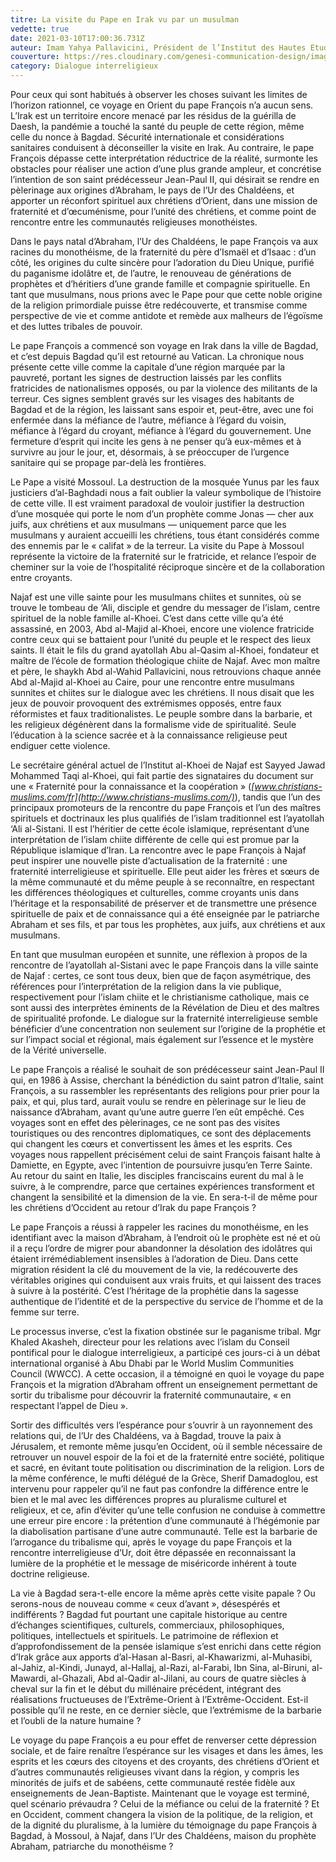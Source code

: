 ```yaml
---
titre: La visite du Pape en Irak vu par un musulman
vedette: true
date: 2021-03-10T17:00:36.731Z
auteur: Imam Yahya Pallavicini, Président de l’Institut des Hautes Etudes Islamiques
couverture: https://res.cloudinary.com/genesi-communication-design/image/upload/v1615402714/ihei/ImamYahyaPallavicinietPapeFranc%CC%A7ois_imsros.jpg
category: Dialogue interreligieux
---
```

Pour ceux qui sont habitués à observer les choses suivant les limites de l’horizon rationnel, ce voyage en Orient du pape François n’a aucun sens. L’Irak est un territoire encore menacé par les résidus de la guérilla de Daesh, la pandémie a touché la santé du peuple de cette région, même celle du nonce à Bagdad. Sécurité internationale et considérations sanitaires conduisent à déconseiller la visite en Irak. Au contraire, le pape François dépasse cette interprétation réductrice de la réalité, surmonte les obstacles pour réaliser une action d’une plus grande ampleur, et concrétise l’intention de son saint prédécesseur Jean-Paul II, qui désirait se rendre en pèlerinage aux origines d’Abraham, le pays de l’Ur des Chaldéens, et apporter un réconfort spirituel aux chrétiens d’Orient, dans une mission de fraternité et d’œcuménisme, pour l’unité des chrétiens, et comme point de rencontre entre les communautés religieuses monothéistes.

Dans le pays natal d’Abraham, l’Ur des Chaldéens, le pape François va aux racines du monothéisme, de la fraternité du père d’Ismaël et d’Isaac&nbsp;: d’un côté, les origines du culte sincère pour l’adoration du Dieu Unique, purifié du paganisme idolâtre et, de l’autre, le renouveau de générations de prophètes et d’héritiers d’une grande famille et compagnie spirituelle. En tant que musulmans, nous prions avec le Pape pour que cette noble origine de la religion primordiale puisse être redécouverte, et transmise comme perspective de vie et comme antidote et remède aux malheurs de l’égoïsme et des luttes tribales de pouvoir.

Le pape François a commencé son voyage en Irak dans la ville de Bagdad, et c’est depuis Bagdad qu’il est retourné au Vatican. La chronique nous présente cette ville comme la capitale d’une région marquée par la pauvreté, portant les signes de destruction laissés par les conflits fratricides de nationalismes opposés, ou par la violence des militants de la terreur. Ces signes semblent gravés sur les visages des habitants de Bagdad et de la région, les laissant sans espoir et, peut-être, avec une foi enfermée dans la méfiance de l’autre, méfiance à l’égard du voisin, méfiance à l’égard du croyant, méfiance à l’égard du gouvernement. Une fermeture d’esprit qui incite les gens à ne penser qu’à eux-mêmes et à survivre au jour le jour, et, désormais, à se préoccuper de l’urgence sanitaire qui se propage par-delà les frontières.

Le Pape a visité Mossoul. La destruction de la mosquée Yunus par les faux justiciers d’al-Baghdadi nous a fait oublier la valeur symbolique de l’histoire de cette ville. Il est vraiment paradoxal de vouloir justifier la destruction d’une mosquée qui porte le nom d’un prophète comme Jonas —&nbsp;cher aux juifs, aux chrétiens et aux musulmans&nbsp;— uniquement parce que les musulmans y auraient accueilli les chrétiens, tous étant considérés comme des ennemis par le «&nbsp;califat&nbsp;» de la terreur. La visite du Pape à Mossoul représente la victoire de la fraternité sur le fratricide, et relance l’espoir de cheminer sur la voie de l’hospitalité réciproque sincère et de la collaboration entre croyants.

Najaf est une ville sainte pour les musulmans chiites et sunnites, où se trouve le tombeau de ‘Ali, disciple et gendre du messager de l’islam, centre spirituel de la noble famille al-Khoei. C’est dans cette ville qu’a été assassiné, en 2003, Abd al-Majid al-Khoei, encore une violence fratricide contre ceux qui se battaient pour l’unité du peuple et le respect des lieux saints. Il était le fils du grand ayatollah Abu al-Qasim al-Khoei, fondateur et maître de l’école de formation théologique chiite de Najaf. Avec mon maître et père, le shaykh Abd al-Wahid Pallavicini, nous retrouvions chaque année Abd al-Majid al-Khoei au Caire, pour une rencontre entre musulmans sunnites et chiites sur le dialogue avec les chrétiens. Il nous disait que les jeux de pouvoir provoquent des extrémismes opposés, entre faux réformistes et faux traditionalistes. Le peuple sombre dans la barbarie, et les religieux dégénèrent dans la formalisme vide de spiritualité. Seule l’éducation à la science sacrée et à la connaissance religieuse peut endiguer cette violence.

Le secrétaire général actuel de l’Institut al-Khoei de Najaf est Sayyed Jawad Mohammed Taqi al-Khoei, qui fait partie des signataires du document sur une «&nbsp;Fraternité pour la connaissance et la coopération&nbsp;» (*[www.christians-muslims.com/fr](http://www.christians-muslims.com/)*), tandis que l’un des principaux promoteurs de la rencontre du pape François et l’un des maîtres spirituels et doctrinaux les plus qualifiés de l’islam traditionnel est l’ayatollah ‘Ali al-Sistani. Il est l’héritier de cette école islamique, représentant d’une interprétation de l’islam chiite différente de celle qui est promue par la République islamique d’Iran. La rencontre avec le pape François à Najaf peut inspirer une nouvelle piste d’actualisation de la fraternité&nbsp;: une fraternité interreligieuse et spirituelle. Elle peut aider les frères et sœurs de la même communauté et du même peuple à se reconnaître, en respectant les différences théologiques et culturelles, comme croyants unis dans l’héritage et la responsabilité de préserver et de transmettre une présence spirituelle de paix et de connaissance qui a été enseignée par le patriarche Abraham et ses fils, et par tous les prophètes, aux juifs, aux chrétiens et aux musulmans.

En tant que musulman européen et sunnite, une réflexion à propos de la rencontre de l’ayatollah al-Sistani avec le pape François dans la ville sainte de Najaf&nbsp;: certes, ce sont tous deux, bien que de façon asymétrique, des références pour l’interprétation de la religion dans la vie publique, respectivement pour l’islam chiite et le christianisme catholique, mais ce sont aussi des interprètes éminents de la Révélation de Dieu et des maîtres de spiritualité profonde. Le dialogue sur la fraternité interreligieuse semble bénéficier d’une concentration non seulement sur l’origine de la prophétie et sur l’impact social et régional, mais également sur l’essence et le mystère de la Vérité universelle.

Le pape François a réalisé le souhait de son prédécesseur saint Jean-Paul II qui, en 1986 à Assise, cherchant la bénédiction du saint patron d’Italie, saint François, a su rassembler les représentants des religions pour prier pour la paix, et qui, plus tard, aurait voulu se rendre en pèlerinage sur le lieu de naissance d’Abraham, avant qu’une autre guerre l’en eût empêché. Ces voyages sont en effet des pèlerinages, ce ne sont pas des visites touristiques ou des rencontres diplomatiques, ce sont des déplacements qui changent les cœurs et convertissent les âmes et les esprits. Ces voyages nous rappellent précisément celui de saint François faisant halte à Damiette, en Egypte, avec l’intention de poursuivre jusqu’en Terre Sainte. Au retour du saint en Italie, les disciples franciscains eurent du mal à le suivre, à le comprendre, parce que certaines expériences transforment et changent la sensibilité et la dimension de la vie. En sera-t-il de même pour les chrétiens d’Occident au retour d’Irak du pape François&nbsp;?

Le pape François a réussi à rappeler les racines du monothéisme, en les identifiant avec la maison d’Abraham, à l’endroit où le prophète est né et où il a reçu l’ordre de migrer pour abandonner la désolation des idolâtres qui étaient irrémédiablement insensibles à l’adoration de Dieu. Dans cette migration résident la clé du mouvement de la vie, la redécouverte des véritables origines qui conduisent aux vrais fruits, et qui laissent des traces à suivre à la postérité. C’est l’héritage de la prophétie dans la sagesse authentique de l’identité et de la perspective du service de l’homme et de la femme sur terre.

Le processus inverse, c’est la fixation obstinée sur le paganisme tribal. Mgr Khaled Akasheh, directeur pour les relations avec l’islam du Conseil pontifical pour le dialogue interreligieux, a participé ces jours-ci à un débat international organisé à Abu Dhabi par le World Muslim Communities Council (WWCC). A cette occasion, il a témoigné en quoi le voyage du pape François et la migration d’Abraham offrent un enseignement permettant de sortir du tribalisme pour découvrir la fraternité communautaire, «&nbsp;en respectant l’appel de Dieu&nbsp;».

Sortir des difficultés vers l’espérance pour s’ouvrir à un rayonnement des relations qui, de l’Ur des Chaldéens, va à Bagdad, trouve la paix à Jérusalem, et remonte même jusqu’en Occident, où il semble nécessaire de retrouver un nouvel espoir de la foi et de la fraternité entre société, politique et sacré, en évitant toute politisation ou discrimination de la religion. Lors de la même conférence, le mufti délégué de la Grèce, Sherif Damadoglou, est intervenu pour rappeler qu’il ne faut pas confondre la différence entre le bien et le mal avec les différences propres au pluralisme culturel et religieux, et ce, afin d’éviter qu’une telle confusion ne conduise à commettre une erreur pire encore&nbsp;: la prétention d’une communauté à l’hégémonie par la diabolisation partisane d’une autre communauté. Telle est la barbarie de l’arrogance du tribalisme qui, après le voyage du pape François et la rencontre interreligieuse d’Ur, doit être dépassée en reconnaissant la lumière de la prophétie et le message de miséricorde inhérent à toute doctrine religieuse.

La vie à Bagdad sera-t-elle encore la même après cette visite papale&nbsp;? Ou serons-nous de nouveau comme «&nbsp;ceux d’avant&nbsp;», désespérés et indifférents&nbsp;? Bagdad fut pourtant une capitale historique au centre d’échanges scientifiques, culturels, commerciaux, philosophiques, politiques, intellectuels et spirituels. Le patrimoine de réflexion et d’approfondissement de la pensée islamique s’est enrichi dans cette région d’Irak grâce aux apports d’al-Hasan al-Basri, al-Khawarizmi, al-Muhasibi, al-Jahiz, al-Kindi, Junayd, al-Hallaj, al-Razi, al-Farabi, Ibn Sina, al-Biruni, al-Mawardi, al-Ghazali, Abd al-Qadir al-Jilani, au cours de quatre siècles à cheval sur la fin et le début du millénaire précédent, intégrant des réalisations fructueuses de l’Extrême-Orient à l’Extrême-Occident. Est-il possible qu’il ne reste, en ce dernier siècle, que l’extrémisme de la barbarie et l’oubli de la nature humaine&nbsp;?

[](<>)Le voyage du pape François a eu pour effet de renverser cette dépression sociale, et de faire renaître l’espérance sur les visages et dans les âmes, les esprits et les cœurs des citoyens et des croyants, des chrétiens d’Orient et d’autres communautés religieuses vivant dans la région, y compris les minorités de juifs et de sabéens, cette communauté restée fidèle aux enseignements de Jean-Baptiste. Maintenant que le voyage est terminé, quel scénario prévaudra&nbsp;? Celui de la méfiance ou celui de la fraternité&nbsp;? Et en Occident, comment changera la vision de la politique, de la religion, et de la dignité du pluralisme, à la lumière du témoignage du pape François à Bagdad, à Mossoul, à Najaf, dans l’Ur des Chaldéens, maison du prophète Abraham, patriarche du monothéisme&nbsp;?